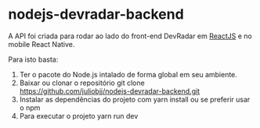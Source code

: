 # nodejs-devradar-backend
A API foi criada para rodar ao lado do front-end DevRadar em [ReactJS](https://github.com/juliobjj/reactjs-devradar-frontend) e no mobile React Native.

Para isto basta:

1. Ter o pacote do Node.js intalado de forma global em seu ambiente.
2. Baixar ou clonar o repositório git clone https://github.com/juliobjj/nodejs-devradar-backend.git
3. Instalar as dependências do projeto com yarn install ou se preferir usar o npm
4. Para executar o projeto yarn run dev 
